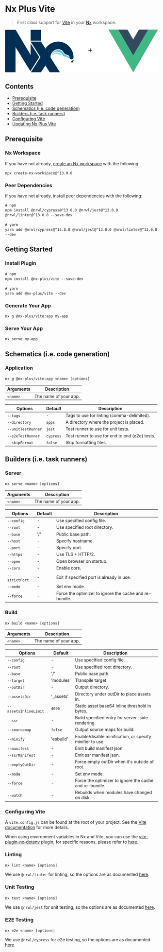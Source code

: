 # Nx Plus Vite

> First class support for [Vite](https://vitejs.dev/) in your [Nx](https://nx.dev/) workspace.

<div align="center">
  <img src="https://raw.githubusercontent.com/ZachJW34/nx-plus/master/libs/vue/nx-plus-vue.png">
</div>

## Contents

- [Prerequisite](#prerequisite)
- [Getting Started](#getting-started)
- [Schematics (i.e. code generation)](#schematics-ie-code-generation)
- [Builders (i.e. task runners)](#builders-ie-task-runners)
- [Configuring Vite](#configuring-vite)
- [Updating Nx Plus Vite](#updating-nx-plus-vite)

## Prerequisite

### Nx Workspace

If you have not already, [create an Nx workspace](https://github.com/nrwl/nx#creating-an-nx-workspace) with the following:

```
npx create-nx-workspace@^13.0.0
```

### Peer Dependencies

If you have not already, install peer dependencies with the following:

```
# npm
npm install @nrwl/cypress@^13.0.0 @nrwl/jest@^13.0.0 @nrwl/linter@^13.0.0 --save-dev

# yarn
yarn add @nrwl/cypress@^13.0.0 @nrwl/jest@^13.0.0 @nrwl/linter@^13.0.0 --dev
```

## Getting Started

### Install Plugin

```
# npm
npm install @nx-plus/vite --save-dev

# yarn
yarn add @nx-plus/vite --dev
```

### Generate Your App

```
nx g @nx-plus/vite:app my-app
```

### Serve Your App

```
nx serve my-app
```

## Schematics (i.e. code generation)

### Application

`nx g @nx-plus/vite:app <name> [options]`

| Arguments | Description           |
| --------- | --------------------- |
| `<name>`  | The name of your app. |

| Options            | Default   | Description                                    |
| ------------------ | --------- | ---------------------------------------------- |
| `--tags`           | -         | Tags to use for linting (comma-delimited).     |
| `--directory`      | `apps`    | A directory where the project is placed.       |
| `--unitTestRunner` | `jest`    | Test runner to use for unit tests.             |
| `--e2eTestRunner`  | `cypress` | Test runner to use for end to end (e2e) tests. |
| `--skipFormat`     | `false`   | Skip formatting files.                         |

## Builders (i.e. task runners)

### Server

`nx serve <name> [options]`

| Arguments | Description           |
| --------- | --------------------- |
| `<name>`  | The name of your app. |

| Options        | Default | Description                                            |
| -------------- | ------- | ------------------------------------------------------ |
| `--config`     | -       | Use specified config file.                             |
| `--root`       | -       | Use specified root directory.                          |
| `--base`       | '/'     | Public base path.                                      |
| `--host`       | -       | Specify hostname.                                      |
| `--port`       | -       | Specify port.                                          |
| `--https`      | -       | Use TLS + HTTP/2.                                      |
| `--open`       | -       | Open browser on startup.                               |
| `--cors`       | -       | Enable cors.                                           |
| `--strictPort` | -       | Exit if specified port is already in use.              |
| `--mode`       | -       | Set env mode.                                          |
| `--force`      | -       | Force the optimizer to ignore the cache and re-bundle. |

### Build

`nx build <name> [options]`

| Arguments | Description           |
| --------- | --------------------- |
| `<name>`  | The name of your app. |

| Options               | Default    | Description                                              |
| --------------------- | ---------- | -------------------------------------------------------- |
| `--config`            | -          | Use specified config file.                               |
| `--root`              | -          | Use specified root directory.                            |
| `--base`              | '/'        | Public base path.                                        |
| `--target`            | 'modules'  | Transpile target.                                        |
| `--outDir`            | -          | Output directory.                                        |
| `--assetsDir`         | '\_assets' | Directory under outDir to place assets in.               |
| `--assetsInlineLimit` | `4096`     | Static asset base64 inline threshold in bytes.           |
| `--ssr`               | -          | Build specified entry for server-side rendering.         |
| `--sourcemap`         | `false`    | Output source maps for build.                            |
| `--minify`            | 'esbuild'  | Enable/disable minification, or specify minifier to use. |
| `--manifest`          | -          | Emit build manifest json.                                |
| `--ssrManifest`       | -          | Emit ssr manifest json.                                  |
| `--emptyOutDir`       | -          | Force empty outDir when it's outside of root.            |
| `--mode`              | -          | Set env mode.                                            |
| `--force`             | -          | Force the optimizer to ignore the cache and re-bundle.   |
| `--watch`             | -          | Rebuilds when modules have changed on disk.              |

### Configuring Vite

A `vite.config.js` can be found at the root of your project. See the [Vite documentation](https://vitejs.dev/config/) for more details.

When using environment variables in Nx and Vite, you can use the [vite-plugin-nx-dotenv](https://github.com/chf007/vite-plugin-nx-dotenv) plugin, for specific reasons, please refer to [here](https://github.com/ZachJW34/nx-plus/issues/239).

### Linting

`nx lint <name> [options]`

We use `@nrwl/linter` for linting, so the options are as documented [here](https://github.com/nrwl/nx/blob/master/docs/angular/api-linter/builders/eslint.md#eslint).

### Unit Testing

`nx test <name> [options]`

We use `@nrwl/jest` for unit testing, so the options are as documented [here](https://github.com/nrwl/nx/blob/master/docs/angular/api-jest/builders/jest.md#jest).

### E2E Testing

`nx e2e <name> [options]`

We use `@nrwl/cypress` for e2e testing, so the options are as documented [here](https://github.com/nrwl/nx/blob/master/docs/angular/api-cypress/builders/cypress.md#cypress).
